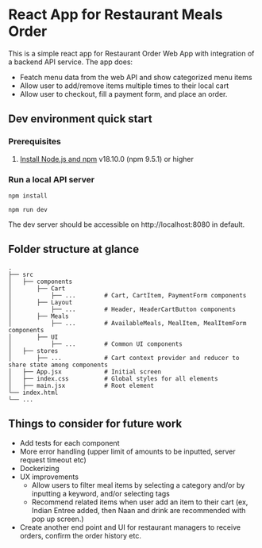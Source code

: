 # React App for Restaurant Meals Order 
This is a simple react app for Restaurant Order Web App with integration of a backend API service. The app does:

- Featch menu data from the web API and show categorized menu items
- Allow user to add/remove items multiple times to their local cart
- Allow user to checkout, fill a payment form, and place an order.

## Dev environment quick start

### Prerequisites

1. [Install Node.js and npm](https://nodejs.org/en/download/) v18.10.0 (npm 9.5.1) or higher

### Run a local API server

`npm install`

`npm run dev`

The dev server should be accessible on http://localhost:8080 in default. 


## Folder structure at glance

    .
    ├── src
    │   ├── components         
    │       ├── Cart            
    │           ├── ...        # Cart, CartItem, PaymentForm components
    │       ├── Layout           
    │           ├── ...        # Header, HeaderCartButton components
    │       ├── Meals 
    │           ├── ...        # AvailableMeals, MealItem, MealItemForm components
    │       ├── UI 
    │           ├── ...        # Common UI components
    │   ├── stores              
    │       ├── ...            # Cart context provider and reducer to share state among components
    │   ├── App.jsx            # Initial screen
    │   ├── index.css          # Global styles for all elements
    │   ├── main.jsx           # Root element
    └── index.html
    └── ...
    
## Things to consider for future work

- Add tests for each component
- More error handling (upper limit of amounts to be inputted, server request timeout etc)
- Dockerizing
- UX improvements
  - Allow users to filter meal items by selecting a category and/or by inputting a keyword, and/or selecting tags
  - Recommend related items when user add an item to their cart (ex, Indian Entree added, then Naan and drink are recommended with pop up screen.)
- Create another end point and UI for restaurant managers to receive orders, confirm the order history etc.
